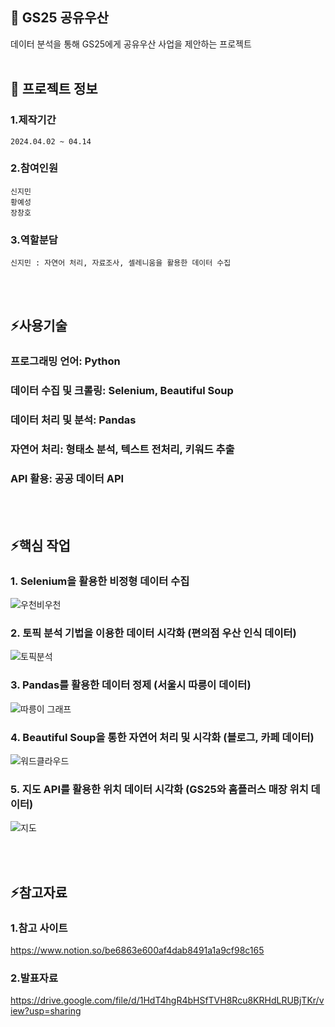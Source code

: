 

<!--## Hi there 👋
**jiminnnnnn/jiminnnnnn** is a ✨ _special_ ✨ repository because its `README.md` (this file) appears on your GitHub profile.

Here are some ideas to get you started:

- 🔭 I’m currently working on ...
- 🌱 I’m currently learning ...
- 👯 I’m looking to collaborate on ...
- 🤔 I’m looking for help with ...
- 💬 Ask me about ...
- 📫 How to reach me: ...
- 😄 Pronouns: ...
- ⚡ Fun fact: ...
-->


## 👋 GS25 공유우산 
데이터 분석을 통해 GS25에게 공유우산 사업을 제안하는 프로젝트
<br/>
<br/>

## 🌱 프로젝트 정보
### 1.제작기간
	2024.04.02 ~ 04.14
### 2.참여인원
	신지민
 	황예성
  	장창호
### 3.역할분담
	신지민 : 자연어 처리, 자료조사, 셀레니움을 활용한 데이터 수집
<br/>
<br/>

## ⚡사용기술
### 	프로그래밍 언어: Python 
### 	데이터 수집 및 크롤링: Selenium, Beautiful Soup 
### 	데이터 처리 및 분석: Pandas 
### 	자연어 처리: 형태소 분석, 텍스트 전처리, 키워드 추출 
### 	API 활용: 공공 데이터 API
<br/>
<br/>

## ⚡핵심 작업
### 	1. Selenium을 활용한 비정형 데이터 수집 
![우천비우천](https://github.com/user-attachments/assets/5b531a4b-e10e-466a-97b4-77d77fecf70c)

### 	2. 토픽 분석 기법을 이용한 데이터 시각화 (편의점 우산 인식 데이터)
![토픽분석](https://github.com/user-attachments/assets/9df88382-d718-4b26-9456-4676e35e720e)

### 	3. Pandas를 활용한 데이터 정제 (서울시 따릉이 데이터)
![따릉이 그래프](https://github.com/user-attachments/assets/5db0f818-b745-46b4-9722-a81afc0794eb)

### 	4. Beautiful Soup을 통한 자연어 처리 및 시각화 (블로그, 카페 데이터)
![워드클라우드](https://github.com/user-attachments/assets/3f269be5-fbeb-400c-850b-ca8aa55b24a9)

### 	5. 지도 API를 활용한 위치 데이터 시각화 (GS25와 홈플러스 매장 위치 데이터)
![지도](https://github.com/user-attachments/assets/c5d8bd35-4780-42ac-8c75-954cc23d2f7a)

<br/>
<br/>

## ⚡참고자료
### 	1.참고 사이트
<https://www.notion.so/be6863e600af4dab8491a1a9cf98c165>
### 	2.발표자료
<https://drive.google.com/file/d/1HdT4hgR4bHSfTVH8Rcu8KRHdLRUBjTKr/view?usp=sharing>
